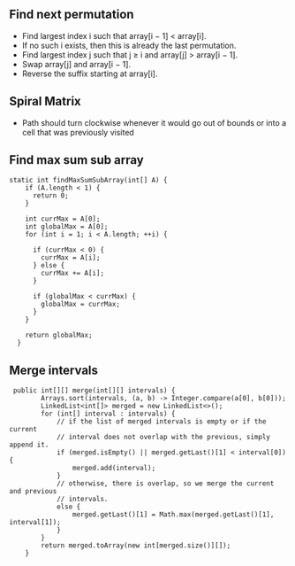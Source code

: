 ## Find next permutation
- Find largest index i such that array[i − 1] < array[i].
- If no such i exists, then this is already the last permutation.
- Find largest index j such that j ≥ i and array[j] > array[i − 1].
- Swap array[j] and array[i − 1].
- Reverse the suffix starting at array[i].

## Spiral Matrix
- Path should turn clockwise whenever it would go out of bounds or into a cell that was previously visited

## Find max sum sub array
```
static int findMaxSumSubArray(int[] A) {
    if (A.length < 1) {
      return 0;
    }

    int currMax = A[0];
    int globalMax = A[0];
    for (int i = 1; i < A.length; ++i) {

      if (currMax < 0) {
        currMax = A[i];
      } else {
        currMax += A[i];
      }

      if (globalMax < currMax) {
        globalMax = currMax;
      }
    }

    return globalMax;
  }
```

## Merge intervals
```
 public int[][] merge(int[][] intervals) {
        Arrays.sort(intervals, (a, b) -> Integer.compare(a[0], b[0]));
        LinkedList<int[]> merged = new LinkedList<>();
        for (int[] interval : intervals) {
            // if the list of merged intervals is empty or if the current
            // interval does not overlap with the previous, simply append it.
            if (merged.isEmpty() || merged.getLast()[1] < interval[0]) {
                merged.add(interval);
            }
            // otherwise, there is overlap, so we merge the current and previous
            // intervals.
            else {
                merged.getLast()[1] = Math.max(merged.getLast()[1], interval[1]);
            }
        }
        return merged.toArray(new int[merged.size()][]);
    }
```